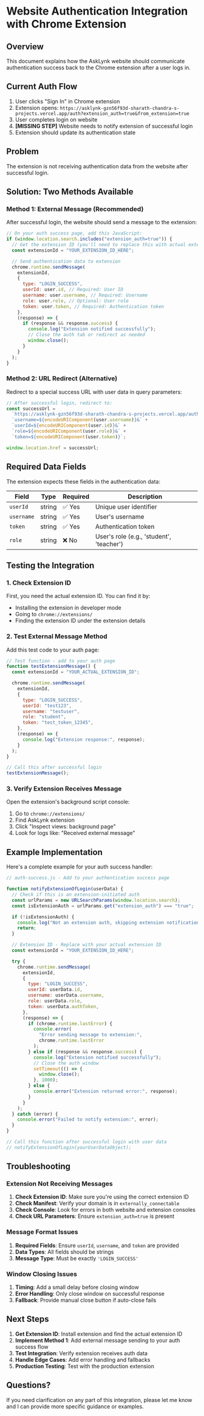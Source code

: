 # Website Authentication Integration with Chrome Extension

## Overview

This document explains how the AskLynk website should communicate authentication success back to the Chrome extension after a user logs in.

## Current Auth Flow

1. User clicks "Sign In" in Chrome extension
2. Extension opens: `https://asklynk-gzn56f93d-sharath-chandra-s-projects.vercel.app/auth?extension_auth=true&from_extension=true`
3. User completes login on website
4. **[MISSING STEP]** Website needs to notify extension of successful login
5. Extension should update its authentication state

## Problem

The extension is not receiving authentication data from the website after successful login.

## Solution: Two Methods Available

### Method 1: External Message (Recommended)

After successful login, the website should send a message to the extension:

```javascript
// On your auth success page, add this JavaScript:
if (window.location.search.includes("extension_auth=true")) {
  // Get the extension ID (you'll need to replace this with actual extension ID)
  const extensionId = "YOUR_EXTENSION_ID_HERE";

  // Send authentication data to extension
  chrome.runtime.sendMessage(
    extensionId,
    {
      type: "LOGIN_SUCCESS",
      userId: user.id, // Required: User ID
      username: user.username, // Required: Username
      role: user.role, // Optional: User role
      token: user.token, // Required: Authentication token
    },
    (response) => {
      if (response && response.success) {
        console.log("Extension notified successfully");
        // Close the auth tab or redirect as needed
        window.close();
      }
    }
  );
}
```

### Method 2: URL Redirect (Alternative)

Redirect to a special success URL with user data in query parameters:

```javascript
// After successful login, redirect to:
const successUrl =
  `https://asklynk-gzn56f93d-sharath-chandra-s-projects.vercel.app/auth-success?` +
  `username=${encodeURIComponent(user.username)}&` +
  `userId=${encodeURIComponent(user.id)}&` +
  `role=${encodeURIComponent(user.role)}&` +
  `token=${encodeURIComponent(user.token)}`;

window.location.href = successUrl;
```

## Required Data Fields

The extension expects these fields in the authentication data:

| Field      | Type   | Required | Description                              |
| ---------- | ------ | -------- | ---------------------------------------- |
| `userId`   | string | ✅ Yes   | Unique user identifier                   |
| `username` | string | ✅ Yes   | User's username                          |
| `token`    | string | ✅ Yes   | Authentication token                     |
| `role`     | string | ❌ No    | User's role (e.g., 'student', 'teacher') |

## Testing the Integration

### 1. Check Extension ID

First, you need the actual extension ID. You can find it by:

- Installing the extension in developer mode
- Going to `chrome://extensions/`
- Finding the extension ID under the extension details

### 2. Test External Message Method

Add this test code to your auth page:

```javascript
// Test function - add to your auth page
function testExtensionMessage() {
  const extensionId = "YOUR_ACTUAL_EXTENSION_ID";

  chrome.runtime.sendMessage(
    extensionId,
    {
      type: "LOGIN_SUCCESS",
      userId: "test123",
      username: "testuser",
      role: "student",
      token: "test_token_12345",
    },
    (response) => {
      console.log("Extension response:", response);
    }
  );
}

// Call this after successful login
testExtensionMessage();
```

### 3. Verify Extension Receives Message

Open the extension's background script console:

1. Go to `chrome://extensions/`
2. Find AskLynk extension
3. Click "Inspect views: background page"
4. Look for logs like: "Received external message"

## Example Implementation

Here's a complete example for your auth success handler:

```javascript
// auth-success.js - Add to your authentication success page

function notifyExtensionOfLogin(userData) {
  // Check if this is an extension-initiated auth
  const urlParams = new URLSearchParams(window.location.search);
  const isExtensionAuth = urlParams.get("extension_auth") === "true";

  if (!isExtensionAuth) {
    console.log("Not an extension auth, skipping extension notification");
    return;
  }

  // Extension ID - Replace with your actual extension ID
  const extensionId = "YOUR_EXTENSION_ID_HERE";

  try {
    chrome.runtime.sendMessage(
      extensionId,
      {
        type: "LOGIN_SUCCESS",
        userId: userData.id,
        username: userData.username,
        role: userData.role,
        token: userData.authToken,
      },
      (response) => {
        if (chrome.runtime.lastError) {
          console.error(
            "Error sending message to extension:",
            chrome.runtime.lastError
          );
        } else if (response && response.success) {
          console.log("Extension notified successfully");
          // Close the auth window
          setTimeout(() => {
            window.close();
          }, 1000);
        } else {
          console.error("Extension returned error:", response);
        }
      }
    );
  } catch (error) {
    console.error("Failed to notify extension:", error);
  }
}

// Call this function after successful login with user data
// notifyExtensionOfLogin(yourUserDataObject);
```

## Troubleshooting

### Extension Not Receiving Messages

1. **Check Extension ID**: Make sure you're using the correct extension ID
2. **Check Manifest**: Verify your domain is in `externally_connectable`
3. **Check Console**: Look for errors in both website and extension consoles
4. **Check URL Parameters**: Ensure `extension_auth=true` is present

### Message Format Issues

1. **Required Fields**: Ensure `userId`, `username`, and `token` are provided
2. **Data Types**: All fields should be strings
3. **Message Type**: Must be exactly `'LOGIN_SUCCESS'`

### Window Closing Issues

1. **Timing**: Add a small delay before closing window
2. **Error Handling**: Only close window on successful response
3. **Fallback**: Provide manual close button if auto-close fails

## Next Steps

1. **Get Extension ID**: Install extension and find the actual extension ID
2. **Implement Method 1**: Add external message sending to your auth success flow
3. **Test Integration**: Verify extension receives auth data
4. **Handle Edge Cases**: Add error handling and fallbacks
5. **Production Testing**: Test with the production extension

## Questions?

If you need clarification on any part of this integration, please let me know and I can provide more specific guidance or examples.
